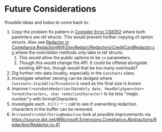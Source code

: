 # Future Considerations

Possible ideas and todos to come back to.

1. Copy the problem fix pattern in [Compiler Error CS8352](https://learn.microsoft.com/en-us/dotnet/csharp/language-reference/compiler-messages/cs8352?f1url=%3FappId%3Droslyn%26k%3Dk(CS8352)) where both paremters are ref structs. This would prevent further copying of option structs. Also see [Redactor in Compliance.RedactionWithZeroRedact/Redactors/CreditCardRedactor.cs](https://github.com/nikouu/Compliance.Redaction-with-ZeroRedact/blob/main/Compliance.RedactionWithZeroRedact/Redactors/CreditCardRedactor.cs) where the overridden methods only take in ref structs. 
	1. This would allow the public options to be `in` parameters.
	1. Though this would change the API. It could be offered alongside existing API too, though would that be too many overloads?
1. Dig further into data locality, especially in the `Constants` class.
1. Investigate whether zeroing can be dodged where `Constants.StackAllocThreshold` is used as the final size is known
1. Improve `CreateDateRedaction(DateOnly date, ReadOnlySpan<char> formatCharacters, char redactionCharacter)` to be less "magic number"y with formatCharacters
1. Investigate each `.Fill('*')` call to see if overwriting redaction characters in the buffer can be removed.
1. In `CreateFirstHalfStringRedaction` look at possible improvements via https://source.dot.net/#Microsoft.Extensions.Compliance.Abstractions/Redaction/Redactor.cs,41